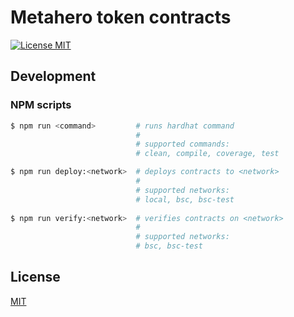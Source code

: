 # Metahero token contracts

[![License MIT][license-image]][license-url]

## Development

### NPM scripts

```bash
$ npm run <command>         # runs hardhat command
                            # 
                            # supported commands:
                            # clean, compile, coverage, test

$ npm run deploy:<network>  # deploys contracts to <network>
                            # 
                            # supported networks:
                            # local, bsc, bsc-test
                            
$ npm run verify:<network>  # verifies contracts on <network>
                            # 
                            # supported networks:
                            # bsc, bsc-test
```

## License

[MIT][license-url]

[license-image]: https://img.shields.io/badge/License-MIT-yellow.svg
[license-url]: https://github.com/metahero-io/metahero-contracts/blob/master/LICENSE